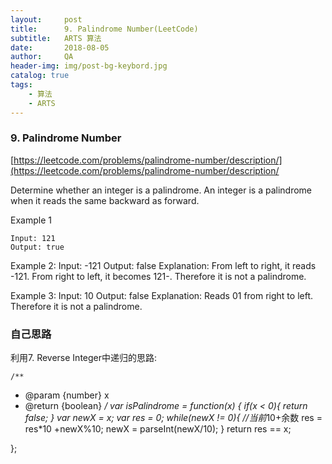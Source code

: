 ```yaml
---
layout:     post
title:      9. Palindrome Number(LeetCode)
subtitle:   ARTS 算法
date:       2018-08-05
author:     QA
header-img: img/post-bg-keybord.jpg
catalog: true
tags:
    - 算法
    - ARTS
---
```


### 9. Palindrome Number
[https://leetcode.com/problems/palindrome-number/description/](https://leetcode.com/problems/palindrome-number/description/

Determine whether an integer is a palindrome. An integer is a palindrome when it reads the same backward as forward.

Example 1

    Input: 121
    Output: true

Example 2:
    Input: -121
    Output: false
    Explanation: From left to right, it reads -121. From right to left, it becomes 121-. Therefore it is not a palindrome.

Example 3:
    Input: 10
    Output: false
    Explanation: Reads 01 from right to left. Therefore it is not a palindrome.

### 自己思路

利用7. Reverse Integer中递归的思路:

    /**
 * @param {number} x
 * @return {boolean}
 */
var isPalindrome = function(x) {
    if(x < 0){
        return false;
    }
    var newX = x;
    var res = 0;
    while(newX != 0){
        //当前*10+余数
        res = res*10 +newX%10;
        newX = parseInt(newX/10);
    }
    return res == x;
    
};
